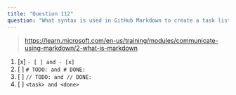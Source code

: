 ```yaml
---
title: "Question 112"
question: "What syntax is used in GitHub Markdown to create a task list?"
---
```



> https://learn.microsoft.com/en-us/training/modules/communicate-using-markdown/2-what-is-markdown

1. [x] `- [ ] and - [x]`
1. [ ] `# TODO: and # DONE:`
1. [ ] `// TODO: and // DONE:`
1. [ ] `<task> and <done>`
